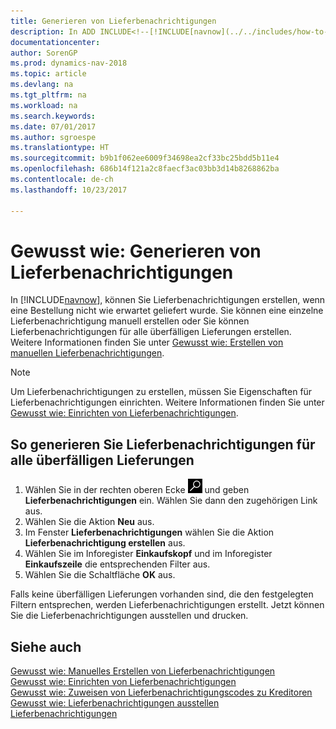 ```yaml
---
title: Generieren von Lieferbenachrichtigungen
description: In ADD INCLUDE<!--[!INCLUDE[navnow](../../includes/how-to-create-delivery-reminders-manually.md).
documentationcenter: 
author: SorenGP
ms.prod: dynamics-nav-2018
ms.topic: article
ms.devlang: na
ms.tgt_pltfrm: na
ms.workload: na
ms.search.keywords: 
ms.date: 07/01/2017
ms.author: sgroespe
ms.translationtype: HT
ms.sourcegitcommit: b9b1f062ee6009f34698ea2cf33bc25bdd5b11e4
ms.openlocfilehash: 686b14f121a2c8faecf3ac03bb3d14b8268862ba
ms.contentlocale: de-ch
ms.lasthandoff: 10/23/2017

---
```

# <a name="how-to-generate-delivery-reminders"></a>Gewusst wie: Generieren von Lieferbenachrichtigungen
In [!INCLUDE[navnow](../../includes/navnow_md.md)], können Sie Lieferbenachrichtigungen erstellen, wenn eine Bestellung nicht wie erwartet geliefert wurde. Sie können eine einzelne Lieferbenachrichtigung manuell erstellen oder Sie können Lieferbenachrichtigungen für alle überfälligen Lieferungen erstellen. Weitere Informationen finden Sie unter [Gewusst wie: Erstellen von manuellen Lieferbenachrichtigungen](how-to-create-delivery-reminders-manually.md).  

> [!NOTE]  
>  Um Lieferbenachrichtigungen zu erstellen, müssen Sie Eigenschaften für Lieferbenachrichtigungen einrichten. Weitere Informationen finden Sie unter [Gewusst wie: Einrichten von Lieferbenachrichtigungen](how-to-set-up-delivery-reminders.md).  

## <a name="to-generate-delivery-reminders-for-all-overdue-deliveries"></a>So generieren Sie Lieferbenachrichtigungen für alle überfälligen Lieferungen  

1.  Wählen Sie in der rechten oberen Ecke ![Nach Seite oder Bericht suchen](../../media/ui-search/search_small.png "Symbol nach Seite oder Bericht suchen") und geben **Lieferbenachrichtigungen** ein. Wählen Sie dann den zugehörigen Link aus.  
2.  Wählen Sie die Aktion **Neu** aus.  
3.  Im Fenster **Lieferbenachrichtigungen** wählen Sie die Aktion **Lieferbenachrichtigung erstellen** aus.  
4.  Wählen Sie im Inforegister **Einkaufskopf** und im Inforegister **Einkaufszeile** die entsprechenden Filter aus.  
5.  Wählen Sie die Schaltfläche **OK** aus.  

Falls keine überfälligen Lieferungen vorhanden sind, die den festgelegten Filtern entsprechen, werden Lieferbenachrichtigungen erstellt. Jetzt können Sie die Lieferbenachrichtigungen ausstellen und drucken.  

## <a name="see-also"></a>Siehe auch  
 [Gewusst wie: Manuelles Erstellen von Lieferbenachrichtigungen](how-to-create-delivery-reminders-manually.md)   
 [Gewusst wie: Einrichten von Lieferbenachrichtigungen](how-to-set-up-delivery-reminders.md)   
 [Gewusst wie: Zuweisen von Lieferbenachrichtigungscodes zu Kreditoren](how-to-assign-delivery-reminder-codes-to-vendors.md)   
 [Gewusst wie: Lieferbenachrichtigungen ausstellen](how-to-issue-delivery-reminders.md)   
 [Lieferbenachrichtigungen](delivery-reminders.md)

